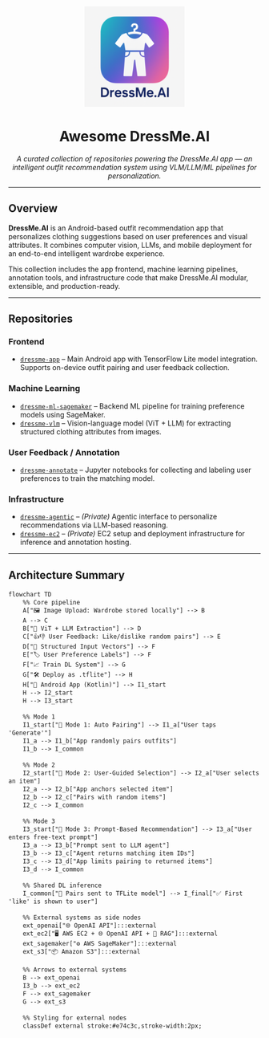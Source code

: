 <p align="center">
  <img src="assets/ic_launcher-playstore.png" alt="DressMe.AI Logo" width="200"/>
</p>

<h1 align="center">Awesome DressMe.AI</h1>

<p align="center">
  <em>A curated collection of repositories powering the DressMe.AI app — an intelligent outfit recommendation system using VLM/LLM/ML pipelines for personalization.</em>
</p>

---

## Overview

**DressMe.AI** is an Android-based outfit recommendation app that personalizes clothing suggestions based on user preferences and visual attributes. It combines computer vision, LLMs, and mobile deployment for an end-to-end intelligent wardrobe experience.

This collection includes the app frontend, machine learning pipelines, annotation tools, and infrastructure code that make DressMe.AI modular, extensible, and production-ready.

---

## Repositories

### Frontend

- [`dressme-app`](https://github.com/DressMe-AI/dressme-app) – Main Android app with TensorFlow Lite model integration. Supports on-device outfit pairing and user feedback collection.

### Machine Learning

- [`dressme-ml-sagemaker`](https://github.com/DressMe-AI/dressme-ml-sagemaker) – Backend ML pipeline for training preference models using SageMaker.
- [`dressme-vlm`](https://github.com/DressMe-AI/dressme-vlm) – Vision-language model (ViT + LLM) for extracting structured clothing attributes from images.

### User Feedback / Annotation

- [`dressme-annotate`](https://github.com/DressMe-AI/dressme-annotate) – Jupyter notebooks for collecting and labeling user preferences to train the matching model.

### Infrastructure

- [`dressme-agentic`](https://github.com/DressMe-AI/dressme-agentic) – *(Private)* Agentic interface to personalize recommendations via LLM-based reasoning.
- [`dressme-ec2`](https://github.com/DressMe-AI/dressme-ec2) – *(Private)* EC2 setup and deployment infrastructure for inference and annotation hosting.

---

## Architecture Summary
```mermaid
flowchart TD
    %% Core pipeline
    A["🖼️ Image Upload: Wardrobe stored locally"] --> B
    A --> C
    B["🧠 ViT + LLM Extraction"] --> D
    C["👍👎 User Feedback: Like/dislike random pairs"] --> E
    D["🧾 Structured Input Vectors"] --> F
    E["🏷️ User Preference Labels"] --> F
    F["📈 Train DL System"] --> G
    G["🛠️ Deploy as .tflite"] --> H
    H["📱 Android App (Kotlin)"] --> I1_start
    H --> I2_start
    H --> I3_start

    %% Mode 1
    I1_start["🤖 Mode 1: Auto Pairing"] --> I1_a["User taps 'Generate'"]
    I1_a --> I1_b["App randomly pairs outfits"]
    I1_b --> I_common

    %% Mode 2
    I2_start["🧍 Mode 2: User-Guided Selection"] --> I2_a["User selects an item"]
    I2_a --> I2_b["App anchors selected item"]
    I2_b --> I2_c["Pairs with random items"]
    I2_c --> I_common

    %% Mode 3
    I3_start["💬 Mode 3: Prompt-Based Recommendation"] --> I3_a["User enters free-text prompt"]
    I3_a --> I3_b["Prompt sent to LLM agent"]
    I3_b --> I3_c["Agent returns matching item IDs"]
    I3_c --> I3_d["App limits pairing to returned items"]
    I3_d --> I_common

    %% Shared DL inference
    I_common["📲 Pairs sent to TFLite model"] --> I_final["✅ First 'like' is shown to user"]

    %% External systems as side nodes
    ext_openai["🌐 OpenAI API"]:::external
    ext_ec2["🖥️ AWS EC2 + 🌐 OpenAI API + 🧲 RAG"]:::external
    ext_sagemaker["⚙️ AWS SageMaker"]:::external
    ext_s3["📦 Amazon S3"]:::external

    %% Arrows to external systems
    B --> ext_openai
    I3_b --> ext_ec2
    F --> ext_sagemaker
    G --> ext_s3

    %% Styling for external nodes
    classDef external stroke:#e74c3c,stroke-width:2px;


